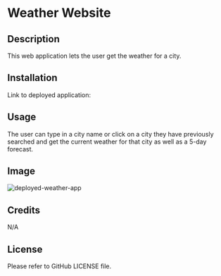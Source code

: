 # Weather Website

## Description
This web application lets the user get the weather for a city.

## Installation
Link to deployed application: 


## Usage
The user can type in a city name or click on a city they have previously searched and get the current weather for that city as well as a 5-day forecast.

## Image
![deployed-weather-app](https://github.com/bcoleman56/weather-website/assets/78709236/61937dae-a95c-4c82-826b-857810dd08a7)

## Credits
N/A

## License
Please refer to GitHub LICENSE file.
